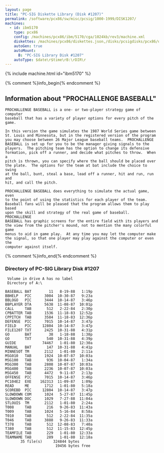 ```yaml
---
layout: page
title: "PC-SIG Diskette Library (Disk #1207)"
permalink: /software/pcx86/sw/misc/pcsig/1000-1999/DISK1207/
machines:
  - id: ibm5170
    type: pcx86
    config: /machines/pcx86/ibm/5170/cga/1024kb/rev3/machine.xml
    diskettes: /machines/pcx86/diskettes.json,/disks/pcsigdisks/pcx86/diskettes.json
    autoGen: true
    autoMount:
      B: "PC-SIG Library Disk #1207"
    autoType: $date\r$time\rB:\rDIR\r
---
```


{% include machine.html id="ibm5170" %}

{% comment %}info_begin{% endcomment %}

## Information about "PROCHALLENGE BASEBALL"

    PROCHALLENGE BASEBALL is a one- or two-player strategy game of computer
    baseball that has a variety of player options for every pitch of the
    game.
    
    In this version the game simulates the 1987 World Series game between
    St. Louis and Minnesota, but in the registered version of the program
    you may choose between 26 Major League baseball teams.  PROCHALLENGE
    BASEBALL is set up for you to be the manager giving signals to the
    players.  The pitching team has the option to change its defensive
    formation, pick off a runner, and decide what pitches to throw.  When a
    pitch is thrown, you can specify where the ball should be placed over
    the plate.  The options for the team at bat include the choice to swing
    at the ball, bunt, steal a base, lead off a runner, hit and run, run and
    hit, and call the pitch.
    
    PROCHALLENGE BASEBALL does everything to simulate the actual game, even
    to the point of using the statistics for each player of the team.
    Baseball fans will be pleased that the program allows them to play based
    upon the skill and strategy of the real game of baseball.  PROCHALLENGE
    BASEBALL has graphic screens for the entire field with its players and
    the view from the pitcher's mound, not to mention the many colorful game
    menus to aid in game play.  At any time you may let the computer make
    the signal, so that one player may play against the computer or even the
    computer against itself.
{% comment %}info_end{% endcomment %}


### Directory of PC-SIG Library Disk #1207

     Volume in drive A has no label
     Directory of A:\

    BASEBALL BAT        11   8-19-88   1:19p
    BBHELP   PIC      3004  10-30-87   9:23a
    BBLOGO   PIC      3444  10-14-87   3:46p
    BBPLAYER DTA      5638  11-08-87  10:01p
    CALL     TAB       512   2-22-84   2:30p
    CPBATTER TAB      1536  11-18-83  12:52p
    CPPITCH  TAB      3584  11-18-83  12:36p
    DEFENSE  PIC      7015  10-14-87   3:47p
    FIELD    PIC     12804  10-14-87   3:47p
    FILE1207 TXT      2425  10-31-88   4:31p
    GO       BAT        38   1-18-88   1:38p
    GO       TXT       540  10-31-88   4:39p
    GUIDE            74467   1-01-80  12:30a
    MANUAL   BAT       147  10-31-88   4:41p
    MINNESOT TM       2112   1-01-80   2:11a
    MSG010   TAB      1924  10-07-87  10:03a
    MSG100   TAB       936  10-04-87   1:34a
    MSG300   TAB      2808  10-07-87  10:03a
    MSG400   TAB      2236  10-07-87  10:03a
    MSG450   TAB      4472   9-11-87   2:13p
    OFFENSE  PIC      7015  10-14-87   3:46p
    PC104E2  EXE    162313  11-09-87   1:09p
    READ     ME       1712   1-01-80   5:18a
    SCOREBD  PIC     12804  10-14-87   3:47p
    SLOWDOWN COM      1024   5-27-87  11:45p
    SLOWDOWN DOC      1029   7-27-88  11:04a
    STLOUIS  TM       2112   1-01-80   2:24a
    T008     TAB       216   9-26-83  11:43a
    T009     TAB      1024   5-16-84   8:58a
    T010     TAB       512   2-22-84  11:35a
    T046     TAB      3888   9-26-83  11:33a
    T378     TAB       512  12-08-83   7:40a
    T380     TAB       512  11-15-83  12:45p
    TEAMFILE TAB       229   1-01-80  12:33a
    TEAMNAME TAB       289   1-01-80  12:18a
           35 file(s)     324844 bytes
                           19456 bytes free
